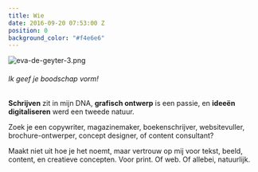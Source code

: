```yaml
---
title: Wie
date: 2016-09-20 07:53:00 Z
position: 0
background_color: "#f4e6e6"
---
```


![eva-de-geyter-3.png](/uploads/eva-de-geyter-3.png)
###### Ik geef je boodschap vorm!


**Schrijven** zit in mijn DNA, **grafisch ontwerp** is een passie, en **ideeën digitaliseren** werd een tweede natuur. 


Zoek je een copywriter, magazinemaker, boekenschrijver, websitevuller, brochure-ontwerper, concept designer, of content consultant? 


Maakt niet uit hoe je het noemt, maar vertrouw op mij voor tekst, beeld, content, en creatieve concepten. Voor print. Of web. Of allebei, natuurlijk.